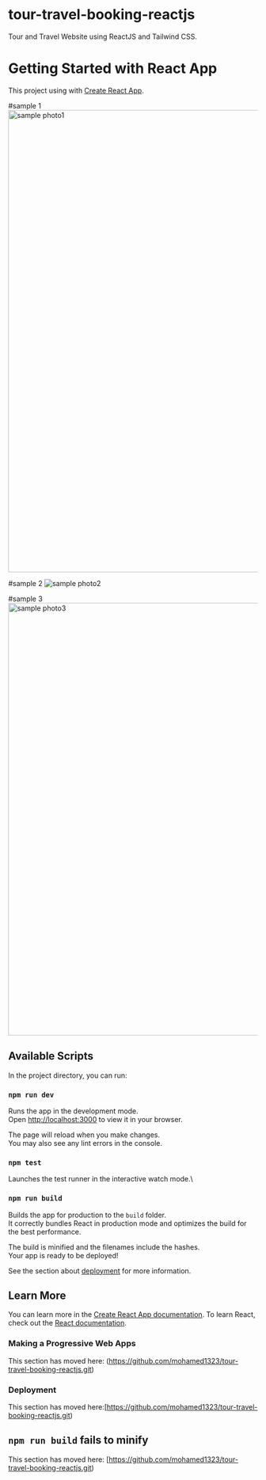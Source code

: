 # tour-travel-booking-reactjs
 Tour and Travel Website using ReactJS and Tailwind CSS. 
# Getting Started with  React App
This project using with [Create React App](https://github.com/mohamed1323/tour-travel-booking-reactjs.git).

#sample 1
<img width="934" alt="sample photo1" src="https://github.com/mohamed1323/tour-travel-booking-reactjs/assets/114732963/3e3df2b3-131d-4f0e-9a83-5a59b1bba68d">


#sample 2
![sample photo2](https://github.com/mohamed1323/tour-travel-booking-reactjs/assets/114732963/147b2e7a-0842-4288-ba68-391355eb1431)


#sample 3
<img width="874" alt="sample photo3" src="https://github.com/mohamed1323/tour-travel-booking-reactjs/assets/114732963/afc68e0d-b48c-4ca1-b7dc-c785642da91a">

## Available Scripts

In the project directory, you can run:

### `npm run dev`

Runs the app in the development mode.\
Open [http://localhost:3000](http://localhost:3000) to view it in your browser.

The page will reload when you make changes.\
You may also see any lint errors in the console.

### `npm test`

Launches the test runner in the interactive watch mode.\

### `npm run build`

Builds the app for production to the `build` folder.\
It correctly bundles React in production mode and optimizes the build for the best performance.

The build is minified and the filenames include the hashes.\
Your app is ready to be deployed!

See the section about [deployment](https://github.com/mohamed1323/tour-travel-booking-reactjs.git) for more information.

## Learn More

You can learn more in the [Create React App documentation](https://github.com/mohamed1323/projects-reactjs.git).
To learn React, check out the [React documentation](https://reactjs.org/).



### Making a Progressive Web Apps

This section has moved here: (https://github.com/mohamed1323/tour-travel-booking-reactjs.git)


### Deployment

This section has moved here:[https://github.com/mohamed1323/tour-travel-booking-reactjs.git)



## `npm run build` fails to minify

This section has moved here: [https://github.com/mohamed1323/tour-travel-booking-reactjs.git)


